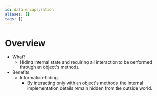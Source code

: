 ```yaml
---
id: data-encapsulation
aliases: []
tags: []
---
```

# Overview
- What?
    - Hiding internal state and requiring all interaction to be performed through an object's methods.
- Benefits.
    - Information-hiding.
        - By interacting only with an object's methods, the internal implementation details remain hidden from the outside world.
